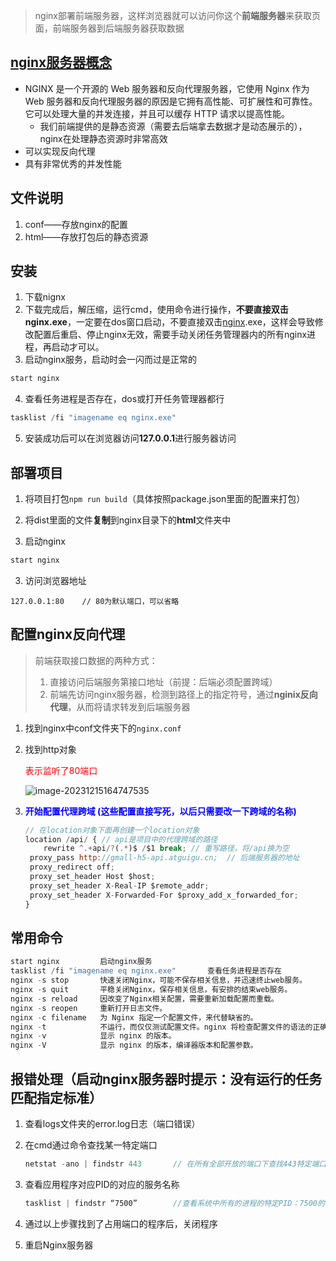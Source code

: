 > nginx部署前端服务器，这样浏览器就可以访问你这个**前端服务器**来获取页面，前端服务器到后端服务器获取数据



## [nginx服务器概念](https://baike.baidu.com/item/nginx/3817705?fr=ge_ala)

- NGINX 是一个开源的 Web 服务器和反向代理服务器，它使用 Nginx 作为 Web 服务器和反向代理服务器的原因是它拥有高性能、可扩展性和可靠性。它可以处理大量的并发连接，并且可以缓存 HTTP 请求以提高性能。
  - 我们前端提供的是静态资源（需要去后端拿去数据才是动态展示的），nginx在处理静态资源时非常高效
- 可以实现反向代理
- 具有非常优秀的并发性能



## 文件说明

1. conf——存放nginx的配置
2. html——存放打包后的静态资源





## 安装

1. 下载nignx
2. 下载完成后，解压缩，运行cmd，使用命令进行操作，**不要直接双击nginx.exe**，一定要在dos窗口启动，不要直接双击[nginx](https://so.csdn.net/so/search?q=nginx&spm=1001.2101.3001.7020).exe，这样会导致修改配置后重启、停止nginx无效，需要手动关闭任务管理器内的所有nginx进程，再启动才可以。
3. 启动nginx服务，启动时会一闪而过是正常的

```js
start nginx
```

4. 查看任务进程是否存在，dos或打开任务管理器都行

```js
tasklist /fi "imagename eq nginx.exe"
```

5. 安装成功后可以在浏览器访问**127.0.0.1**进行服务器访问



## 部署项目

1. 将项目打包`npm run build`（具体按照package.json里面的配置来打包）
2. 将dist里面的文件**复制**到nginx目录下的**html**文件夹中

3. 启动nginx

```js
start nginx
```

3. 访问浏览器地址

```JS
127.0.0.1:80	// 80为默认端口，可以省略
```



## 配置nginx反向代理

> 前端获取接口数据的两种方式：
>
> 1. 直接访问后端服务第接口地址（前提：后端必须配置跨域）
> 2. 前端先访问nginx服务器，检测到路径上的指定符号，通过**nginix反向代理**，从而将请求转发到后端服务器

1. 找到nginx中conf文件夹下的`nginx.conf`

2. 找到http对象

   <p style="color:red;">表示监听了80端口</p>

   ![image-20231215164747535](https://cdn.jsdelivr.net/gh/xiaobo1012/imgPicGo/imgs/202312151647622.png) 

3. <p style="color:blue;font-weight:bold">开始配置代理跨域		(这些配置直接写死，以后只需要改一下跨域的名称)</p>

   ```js
   // 在location对象下面再创建一个location对象
   location /api/ {	// api是项目中的代理跨域的路径
       rewrite ^.+api/?(.*)$ /$1 break;	// 重写路径，将/api换为空
   	proxy_pass http://gmall-h5-api.atguigu.cn;	// 后端服务器的地址
   	proxy_redirect off;
   	proxy_set_header Host $host;
   	proxy_set_header X-Real-IP $remote_addr;
   	proxy_set_header X-Forwarded-For $proxy_add_x_forwarded_for;
   }
   ```

   



## 常用命令

```js
start nginx			启动nginx服务
tasklist /fi "imagename eq nginx.exe"		查看任务进程是否存在
nginx -s stop       快速关闭Nginx，可能不保存相关信息，并迅速终止web服务。
nginx -s quit       平稳关闭Nginx，保存相关信息，有安排的结束web服务。
nginx -s reload     因改变了Nginx相关配置，需要重新加载配置而重载。
nginx -s reopen     重新打开日志文件。
nginx -c filename   为 Nginx 指定一个配置文件，来代替缺省的。
nginx -t            不运行，而仅仅测试配置文件。nginx 将检查配置文件的语法的正确性，并尝试打开配置文件中所引用到的文件。
nginx -v            显示 nginx 的版本。
nginx -V            显示 nginx 的版本，编译器版本和配置参数。

```



## 报错处理（启动nginx服务器时提示：没有运行的任务匹配指定标准）

1. 查看logs文件夹的error.log日志（端口错误）

2. 在cmd通过命令查找某一特定端口

   ```js
   netstat -ano | findstr 443		// 在所有全部开放的端口下查找443特定端口
   ```

3. 查看应用程序对应PID的对应的服务名称

   ```js
   tasklist | findstr “7500”		//查看系统中所有的进程的特定PID：7500的信息。
   ```

4. 通过以上步骤找到了占用端口的程序后，关闭程序
5. 重启Nginx服务器